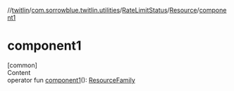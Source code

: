 //[twitlin](../../../index.md)/[com.sorrowblue.twitlin.utilities](../../index.md)/[RateLimitStatus](../index.md)/[Resource](index.md)/[component1](component1.md)



# component1  
[common]  
Content  
operator fun [component1](component1.md)(): [ResourceFamily](../../-resource-family/index.md)  



